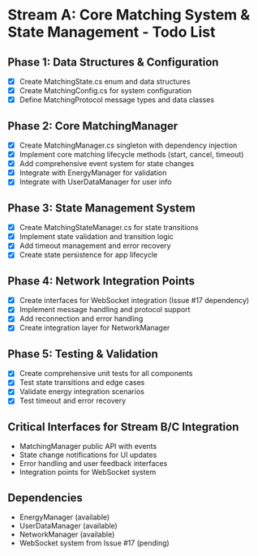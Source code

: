 # Stream A: Core Matching System & State Management - Todo List

## Phase 1: Data Structures & Configuration
- [x] Create MatchingState.cs enum and data structures
- [x] Create MatchingConfig.cs for system configuration
- [x] Define MatchingProtocol message types and data classes

## Phase 2: Core MatchingManager
- [x] Create MatchingManager.cs singleton with dependency injection
- [x] Implement core matching lifecycle methods (start, cancel, timeout)
- [x] Add comprehensive event system for state changes
- [x] Integrate with EnergyManager for validation
- [x] Integrate with UserDataManager for user info

## Phase 3: State Management System
- [x] Create MatchingStateManager.cs for state transitions
- [x] Implement state validation and transition logic
- [x] Add timeout management and error recovery
- [x] Create state persistence for app lifecycle

## Phase 4: Network Integration Points
- [x] Create interfaces for WebSocket integration (Issue #17 dependency)
- [x] Implement message handling and protocol support
- [x] Add reconnection and error handling
- [x] Create integration layer for NetworkManager

## Phase 5: Testing & Validation
- [x] Create comprehensive unit tests for all components
- [x] Test state transitions and edge cases
- [x] Validate energy integration scenarios
- [x] Test timeout and error recovery

## Critical Interfaces for Stream B/C Integration
- MatchingManager public API with events
- State change notifications for UI updates
- Error handling and user feedback interfaces
- Integration points for WebSocket system

## Dependencies
- EnergyManager (available)
- UserDataManager (available)
- NetworkManager (available)
- WebSocket system from Issue #17 (pending)